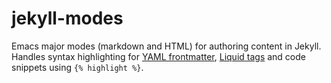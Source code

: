 jekyll-modes
============

Emacs major modes (markdown and HTML) for authoring content in
Jekyll. Handles syntax highlighting for
[YAML frontmatter][frontmatter], [Liquid tags][liquid] and code
snippets using `{% highlight %}`.

[frontmatter]:http://jekyllrb.com/docs/frontmatter/
[liquid]:http://jekyllrb.com/docs/templates/

	
